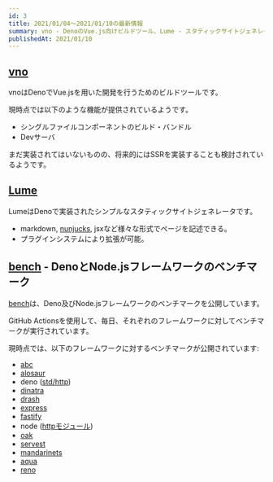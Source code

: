 ```yaml
---
id: 3
title: 2021/01/04〜2021/01/10の最新情報
summary: vno - DenoのVue.js向けビルドツール、Lume - スタティックサイトジェネレータ、他
publishedAt: 2021/01/10
---
```


## [vno](https://github.com/oslabs-beta/vno)

vnoはDenoでVue.jsを用いた開発を行うためのビルドツールです。

現時点では以下のような機能が提供されているようです。

* シングルファイルコンポーネントのビルド・バンドル
* Devサーバ

まだ実装されてはいないものの、将来的にはSSRを実装することも検討されているようです。

## [Lume](https://github.com/lumeland/lume)

LumeはDenoで実装されたシンプルなスタティックサイトジェネレータです。

* markdown, [nunjucks](https://github.com/mozilla/nunjucks), jsxなど様々な形式でページを記述できる。 
* プラグインシステムにより拡張が可能。

## [bench](https://github.com/denosaurs/bench) - DenoとNode.jsフレームワークのベンチマーク

[bench](https://github.com/denosaurs/bench)は、Deno及びNode.jsフレームワークのベンチマークを公開しています。

GitHub Actionsを使用して、毎日、それぞれのフレームワークに対してベンチマークが実行されています。

現時点では、以下のフレームワークに対するベンチマークが公開されています:

* [abc](https://github.com/zhmushan/abc)
* [alosaur](https://github.com/alosaur/alosaur)
* deno ([std/http](https://deno.land/std/http))
* [dinatra](https://github.com/syumai/dinatra)
* [drash](https://github.com/drashland/deno-drash)
* [express](https://github.com/expressjs/express)
* [fastify](https://github.com/fastify/fastify)
* node ([httpモジュール](https://nodejs.org/api/http.html))
* [oak](https://github.com/oakserver/oak)
* [servest](https://github.com/keroxp/servest)
* [mandarinets](https://github.com/mandarineorg/mandarinets)
* [aqua](https://github.com/l2ig/aqua)
* [reno](https://github.com/reno-router/reno)
